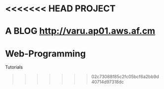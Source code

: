 <<<<<<< HEAD
PROJECT
=======

A BLOG
http://varu.ap01.aws.af.cm
=======
Web-Programming
===============

Tutorials
>>>>>>> 02c73088f85c2fc05bcf6a2bb9d40714d97318dc
